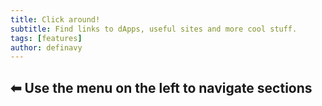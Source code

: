 ```yaml
---
title: Click around!
subtitle: Find links to dApps, useful sites and more cool stuff.
tags: [features]
author: definavy
---
```


## ⬅ Use the menu on the left to navigate sections

